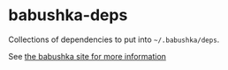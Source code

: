 # babushka-deps

Collections of dependencies to put into `~/.babushka/deps`.

See [the babushka site for more information](http://babushka.me)
